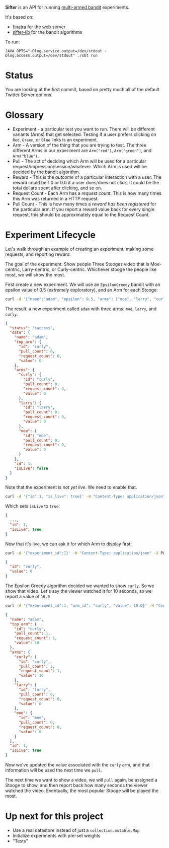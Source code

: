 **Sifter** is an API for running [multi-armed bandit](https://en.wikipedia.org/wiki/Multi-armed_bandit) experiments.

It's based on:

* [finatra](https://www.github.com/twitter/finatra) for the web server
* [sifter-lib](https:/www.github.com/alaiacano/sifter-lib) for the bandit algorithms

To run:

```
JAVA_OPTS="-Dlog.service.output=/dev/stdout -Dlog.access.output=/dev/stdout" ./sbt run
```

# Status
You are looking at the first commit, based on pretty much all of the default Twitter Server options.

# Glossary
* Experiment - a particular test you want to run. There will be different variants (Arms) that get selected. Testing if a user prefers clicking on `Red`, `Green`, or `Blue` links is an experiment.
* Arm - A version of the thing that you are trying to test. The three different Arms in our experiment are `Arm("red")`, `Arm("green")`, and `Arm("blue")`.
* Pull - The act of deciding which Arm will be used for a particular request/impression/session/whatever. Which Arm is used will be decided by the bandit algorithm.
* Reward - This is the _outcome_ of a particular interaction with a user. The reward could be 1.0 or 0.0 if a user does/does not click. It could be the total dollars spent after clicking, and so on.
* Request Count - Each Arm has a _request count_. This is how many times this Arm was returned in a HTTP request.
* Pull Count - This is how many times a _reward has been registered_ for the particular arm. If you report a reward value back for every single request, this should be approximately equal to the Request Count.

# Experiment Lifecycle

Let's walk through an example of creating an experiment, making some requests, and reporting reward.

The goal of the experiment: Show people Three Stooges video that is Moe-centric, Larry-centric, or Curly-centric. Whichever stooge the people like most, we will show the most.

First create a new experiment. We will use an `EpsilonGreedy` bandit with an epsilon value of 0.5 (_extremely_ exploratory), and an Arm for each Stooge:

```bash
curl -d '{"name":"adam", "epsilon": 0.5, "arms": ["moe", "larry", "curly"]}' -H "Content-Type: application/json" -X POST http://localhost:8888/create/epsilon_greedy | jq .
```

The result: a new experiment called `adam` with three arms: `moe`, `larry`, and `curly`.
```json
{
  "status": "success",
  "data": {
    "name": "adam",
    "top_arm": {
      "id": "curly",
      "pull_count": 0,
      "request_count": 0,
      "value": 0
    },
    "arms": {
      "curly": {
        "id": "curly",
        "pull_count": 0,
        "request_count": 0,
        "value": 0
      },
      "larry": {
        "id": "larry",
        "pull_count": 0,
        "request_count": 0,
        "value": 0
      },
      "moe": {
        "id": "moe",
        "pull_count": 0,
        "request_count": 0,
        "value": 0
      }
    },
    "id": 1,
    "isLive": false
  }
}
 ```

Note that the experiment is _not yet live_. We need to enable that.

```bash
curl -d '{"id":1, "is_live": true}' -H "Content-Type: application/json" -X POST http://localhost:8888/activate | jq .
```

Which sets `isLive` to `true`:

```json
{
  ...,
  "id": 1,
  "isLive": true
}
```

Now that it's live, we can ask it for which Arm to display first:

```bash
curl -d '{"experiment_id":1}' -H "Content-Type: application/json" -X POST http://localhost:8888/pull | jq .
```
```json
{
  "id": "curly",
  "value": 0
}
```

The Epsilon Greedy algorithm decided we wanted to show `curly`. So we show that video. Let's say the viewer watched it for 10 seconds, so we report a value of `10.0`

```bash
curl -d '{"experiment_id":1, "arm_id": "curly", "value": 10.0}' -H "Content-Type: application/json" -X POST http://localhost:8888/reward | jq .
```

```json
{
  "name": "adam",
  "top_arm": {
    "id": "curly",
    "pull_count": 1,
    "request_count": 1,
    "value": 10
  },
  "arms": {
    "curly": {
      "id": "curly",
      "pull_count": 1,
      "request_count": 1,
      "value": 10
    },
    "larry": {
      "id": "larry",
      "pull_count": 0,
      "request_count": 0,
      "value": 0
    },
    "moe": {
      "id": "moe",
      "pull_count": 0,
      "request_count": 0,
      "value": 0
    }
  },
  "id": 1,
  "isLive": true
}
```

Now we've updated the value associated with the `curly` arm, and that information will be used the next time we `pull`.

The next time we want to show a video, we will `pull` again, be assigned a Stooge to show, and then report back how many seconds the viewer watched the video. Eventually, the most popular Stooge will be played the most.

# Up next for this project
- Use a real datastore instead of just a `collection.mutable.Map`
- Initialize experiments with pre-set weights
- "Tests"
